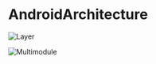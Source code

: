 # AndroidArchitecture

![Layer](https://user-images.githubusercontent.com/38560833/77888685-d3112b00-7296-11ea-8521-cf227ee78ef6.png)

![Multimodule](https://user-images.githubusercontent.com/38560833/77888728-e3c1a100-7296-11ea-8f42-7168bd20c43c.png)
